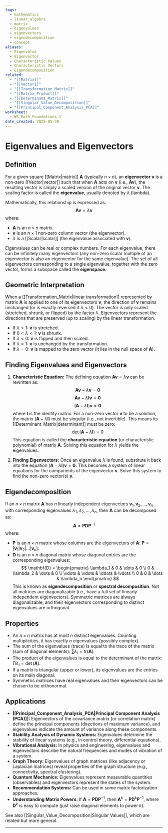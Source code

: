 ```yaml
---
tags:
  - mathematics
  - linear_algebra
  - matrix
  - eigenvalues
  - eigenvectors
  - eigendecomposition
  - concept
aliases:
  - Eigenvalue
  - Eigenvector
  - Characteristic Values
  - Characteristic Vectors
  - Eigendecomposition
related:
  - "[[Matrix]]"
  - "[[Vector]]"
  - "[[Transformation_Matrix]]"
  - "[[Matrix_Product]]"
  - "[[Determinant_Matrix]]"
  - "[[Singular_Value_Decomposition]]"
  - "[[Principal_Component_Analysis_PCA]]"
worksheet:
  - WS_Math_Foundations_1
date_created: 2025-05-30
---
```

# Eigenvalues and Eigenvectors

## Definition
For a given square [[Matrix|matrix]] $\mathbf{A}$ (typically $n \times n$), an **eigenvector** $\mathbf{v}$ is a non-zero [[Vector|vector]] such that when $\mathbf{A}$ acts on $\mathbf{v}$ (i.e., $\mathbf{A}\mathbf{v}$), the resulting vector is simply a scaled version of the original vector $\mathbf{v}$. The scaling factor is called the **eigenvalue**, usually denoted by $\lambda$ (lambda).

Mathematically, this relationship is expressed as:
$$ \mathbf{A}\mathbf{v} = \lambda\mathbf{v} $$
where:
- $\mathbf{A}$ is an $n \times n$ matrix.
- $\mathbf{v}$ is an $n \times 1$ non-zero column vector (the eigenvector).
- $\lambda$ is a [[Scalar|scalar]] (the eigenvalue associated with $\mathbf{v}$).

Eigenvalues can be real or complex numbers. For each eigenvalue, there can be infinitely many eigenvectors (any non-zero scalar multiple of an eigenvector is also an eigenvector for the same eigenvalue). The set of all eigenvectors corresponding to a single eigenvalue, together with the zero vector, forms a subspace called the **eigenspace**.

## Geometric Interpretation
When a [[Transformation_Matrix|linear transformation]] represented by matrix $\mathbf{A}$ is applied to one of its eigenvectors $\mathbf{v}$, the direction of $\mathbf{v}$ remains unchanged (or is exactly reversed if $\lambda < 0$). The vector is only scaled (stretched, shrunk, or flipped) by the factor $\lambda$. Eigenvectors represent the directions that are preserved (up to scaling) by the linear transformation.

- If $\lambda > 1$: $\mathbf{v}$ is stretched.
- If $0 < \lambda < 1$: $\mathbf{v}$ is shrunk.
- If $\lambda < 0$: $\mathbf{v}$ is flipped and then scaled.
- If $\lambda = 1$: $\mathbf{v}$ is unchanged by the transformation.
- If $\lambda = 0$: $\mathbf{v}$ is mapped to the zero vector (it lies in the null space of $\mathbf{A}$).

## Finding Eigenvalues and Eigenvectors

1.  **Characteristic Equation:**
    The defining equation $\mathbf{A}\mathbf{v} = \lambda\mathbf{v}$ can be rewritten as:
    $$ \mathbf{A}\mathbf{v} - \lambda\mathbf{v} = \mathbf{0} $$
    $$ \mathbf{A}\mathbf{v} - \lambda\mathbf{I}\mathbf{v} = \mathbf{0} $$
    $$ (\mathbf{A} - \lambda\mathbf{I})\mathbf{v} = \mathbf{0} $$
    where $\mathbf{I}$ is the identity matrix.
    For a non-zero vector $\mathbf{v}$ to be a solution, the matrix $(\mathbf{A} - \lambda\mathbf{I})$ must be singular (i.e., not invertible). This means its [[Determinant_Matrix|determinant]] must be zero:
    $$ \det(\mathbf{A} - \lambda\mathbf{I}) = 0 $$
    This equation is called the **characteristic equation** (or characteristic polynomial) of matrix $\mathbf{A}$. Solving this equation for $\lambda$ yields the eigenvalues.

2.  **Finding Eigenvectors:**
    Once an eigenvalue $\lambda$ is found, substitute it back into the equation $(\mathbf{A} - \lambda\mathbf{I})\mathbf{v} = \mathbf{0}$. This becomes a system of linear equations for the components of the eigenvector $\mathbf{v}$. Solve this system to find the non-zero vector(s) $\mathbf{v}$.

## Eigendecomposition
If an $n \times n$ matrix $\mathbf{A}$ has $n$ linearly independent eigenvectors $\mathbf{v}_1, \mathbf{v}_2, \dots, \mathbf{v}_n$ with corresponding eigenvalues $\lambda_1, \lambda_2, \dots, \lambda_n$, then $\mathbf{A}$ can be decomposed as:
$$ \mathbf{A} = \mathbf{P} \mathbf{D} \mathbf{P}^{-1} $$
where:
- $\mathbf{P}$ is an $n \times n$ matrix whose columns are the eigenvectors of $\mathbf{A}$: $\mathbf{P} = [\mathbf{v}_1 | \mathbf{v}_2 | \dots | \mathbf{v}_n]$.
- $\mathbf{D}$ is an $n \times n$ diagonal matrix whose diagonal entries are the corresponding eigenvalues:
  $$ \mathbf{D} = \begin{pmatrix} \lambda_1 & 0 & \dots & 0 \\ 0 & \lambda_2 & \dots & 0 \\ \vdots & \vdots & \ddots & \vdots \\ 0 & 0 & \dots & \lambda_n \end{pmatrix} $$
This is known as **eigendecomposition** or **spectral decomposition**. Not all matrices are diagonalizable (i.e., have a full set of linearly independent eigenvectors). Symmetric matrices are always diagonalizable, and their eigenvectors corresponding to distinct eigenvalues are orthogonal.

## Properties
- An $n \times n$ matrix has at most $n$ distinct eigenvalues. Counting multiplicities, it has exactly $n$ eigenvalues (possibly complex).
- The sum of the eigenvalues (trace) is equal to the trace of the matrix (sum of diagonal elements): $\sum \lambda_i = \text{tr}(\mathbf{A})$.
- The product of the eigenvalues is equal to the determinant of the matrix: $\prod \lambda_i = \det(\mathbf{A})$.
- If a matrix is triangular (upper or lower), its eigenvalues are the entries on its main diagonal.
- Symmetric matrices have real eigenvalues and their eigenvectors can be chosen to be orthonormal.

## Applications
- **[[Principal_Component_Analysis_PCA|Principal Component Analysis (PCA)]]:** Eigenvectors of the covariance matrix (or correlation matrix) define the principal components (directions of maximum variance), and eigenvalues indicate the amount of variance along these components.
- **Stability Analysis of Dynamic Systems:** Eigenvalues determine the stability of linear systems (e.g., in control theory, differential equations).
- **Vibrational Analysis:** In physics and engineering, eigenvalues and eigenvectors describe the natural frequencies and modes of vibration of a system.
- **Graph Theory:** Eigenvalues of graph matrices (like adjacency or Laplacian matrices) reveal properties of the graph structure (e.g., connectivity, spectral clustering).
- **Quantum Mechanics:** Eigenvalues represent measurable quantities (observables) and eigenvectors represent the states of the system.
- **Recommendation Systems:** Can be used in some matrix factorization approaches.
- **Understanding Matrix Powers:** If $\mathbf{A} = \mathbf{P} \mathbf{D} \mathbf{P}^{-1}$, then $\mathbf{A}^k = \mathbf{P} \mathbf{D}^k \mathbf{P}^{-1}$, where $\mathbf{D}^k$ is easy to compute (just raise diagonal elements to power $k$).

See also [[Singular_Value_Decomposition|Singular Values]], which are related but more general.

---